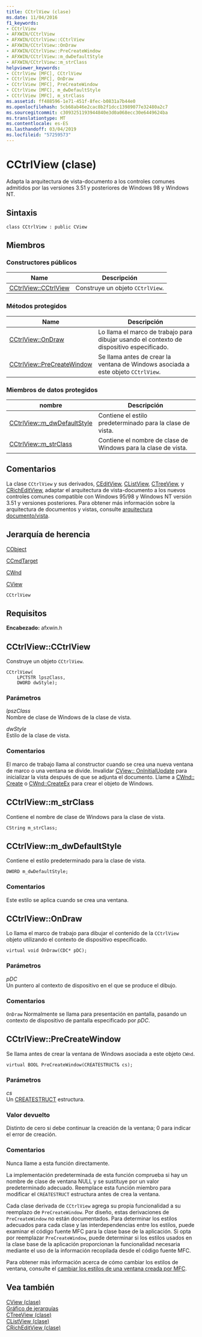 ```yaml
---
title: CCtrlView (clase)
ms.date: 11/04/2016
f1_keywords:
- CCtrlView
- AFXWIN/CCtrlView
- AFXWIN/CCtrlView::CCtrlView
- AFXWIN/CCtrlView::OnDraw
- AFXWIN/CCtrlView::PreCreateWindow
- AFXWIN/CCtrlView::m_dwDefaultStyle
- AFXWIN/CCtrlView::m_strClass
helpviewer_keywords:
- CCtrlView [MFC], CCtrlView
- CCtrlView [MFC], OnDraw
- CCtrlView [MFC], PreCreateWindow
- CCtrlView [MFC], m_dwDefaultStyle
- CCtrlView [MFC], m_strClass
ms.assetid: ff488596-1e71-451f-8fec-b0831a7b44e0
ms.openlocfilehash: 5cb68ab46e2cac8b2f1dcc13989077e32480a2c7
ms.sourcegitcommit: c3093251193944840e3d0a068ecc30e6449624ba
ms.translationtype: MT
ms.contentlocale: es-ES
ms.lasthandoff: 03/04/2019
ms.locfileid: "57259573"
---
```

# <a name="cctrlview-class"></a>CCtrlView (clase)

Adapta la arquitectura de vista-documento a los controles comunes admitidos por las versiones 3.51 y posteriores de Windows 98 y Windows NT.

## <a name="syntax"></a>Sintaxis

```
class CCtrlView : public CView
```

## <a name="members"></a>Miembros

### <a name="public-constructors"></a>Constructores públicos

|Name|Descripción|
|----------|-----------------|
|[CCtrlView::CCtrlView](#cctrlview)|Construye un objeto `CCtrlView`.|

### <a name="protected-methods"></a>Métodos protegidos

|Name|Descripción|
|----------|-----------------|
|[CCtrlView::OnDraw](#ondraw)|Lo llama el marco de trabajo para dibujar usando el contexto de dispositivo especificado.|
|[CCtrlView::PreCreateWindow](#precreatewindow)|Se llama antes de crear la ventana de Windows asociada a este objeto `CCtrlView`.|

### <a name="protected-data-members"></a>Miembros de datos protegidos

|nombre|Descripción|
|----------|-----------------|
|[CCtrlView::m_dwDefaultStyle](#m_dwdefaultstyle)|Contiene el estilo predeterminado para la clase de vista.|
|[CCtrlView::m_strClass](#m_strclass)|Contiene el nombre de clase de Windows para la clase de vista.|

## <a name="remarks"></a>Comentarios

La clase `CCtrlView` y sus derivados, [CEditView](../../mfc/reference/ceditview-class.md), [CListView](../../mfc/reference/clistview-class.md), [CTreeView](../../mfc/reference/ctreeview-class.md), y [CRichEditView](../../mfc/reference/cricheditview-class.md), adaptar el arquitectura de vista-documento a los nuevos controles comunes compatible con Windows 95/98 y Windows NT versión 3.51 y versiones posteriores. Para obtener más información sobre la arquitectura de documentos y vistas, consulte [arquitectura documento/vista](../../mfc/document-view-architecture.md).

## <a name="inheritance-hierarchy"></a>Jerarquía de herencia

[CObject](../../mfc/reference/cobject-class.md)

[CCmdTarget](../../mfc/reference/ccmdtarget-class.md)

[CWnd](../../mfc/reference/cwnd-class.md)

[CView](../../mfc/reference/cview-class.md)

`CCtrlView`

## <a name="requirements"></a>Requisitos

**Encabezado:** afxwin.h

##  <a name="cctrlview"></a>  CCtrlView::CCtrlView

Construye un objeto `CCtrlView`.

```
CCtrlView(
    LPCTSTR lpszClass,
    DWORD dwStyle);
```

### <a name="parameters"></a>Parámetros

*lpszClass*<br/>
Nombre de clase de Windows de la clase de vista.

*dwStyle*<br/>
Estilo de la clase de vista.

### <a name="remarks"></a>Comentarios

El marco de trabajo llama al constructor cuando se crea una nueva ventana de marco o una ventana se divide. Invalidar [CView:: OnInitialUpdate](../../mfc/reference/cview-class.md#oninitialupdate) para inicializar la vista después de que se adjunta el documento. Llame a [CWnd:: Create](../../mfc/reference/cwnd-class.md#create) o [CWnd::CreateEx](../../mfc/reference/cwnd-class.md#createex) para crear el objeto de Windows.

##  <a name="m_strclass"></a>  CCtrlView::m_strClass

Contiene el nombre de clase de Windows para la clase de vista.

```
CString m_strClass;
```

##  <a name="m_dwdefaultstyle"></a>  CCtrlView::m_dwDefaultStyle

Contiene el estilo predeterminado para la clase de vista.

```
DWORD m_dwDefaultStyle;
```

### <a name="remarks"></a>Comentarios

Este estilo se aplica cuando se crea una ventana.

##  <a name="ondraw"></a>  CCtrlView::OnDraw

Lo llama el marco de trabajo para dibujar el contenido de la `CCtrlView` objeto utilizando el contexto de dispositivo especificado.

```
virtual void OnDraw(CDC* pDC);
```

### <a name="parameters"></a>Parámetros

*pDC*<br/>
Un puntero al contexto de dispositivo en el que se produce el dibujo.

### <a name="remarks"></a>Comentarios

`OnDraw` Normalmente se llama para presentación en pantalla, pasando un contexto de dispositivo de pantalla especificado por *pDC*.

##  <a name="precreatewindow"></a>  CCtrlView::PreCreateWindow

Se llama antes de crear la ventana de Windows asociada a este objeto `CWnd`.

```
virtual BOOL PreCreateWindow(CREATESTRUCT& cs);
```

### <a name="parameters"></a>Parámetros

*cs*<br/>
Un [CREATESTRUCT](/windows/desktop/api/winuser/ns-winuser-tagcreatestructa) estructura.

### <a name="return-value"></a>Valor devuelto

Distinto de cero si debe continuar la creación de la ventana; 0 para indicar el error de creación.

### <a name="remarks"></a>Comentarios

Nunca llame a esta función directamente.

La implementación predeterminada de esta función comprueba si hay un nombre de clase de ventana NULL y se sustituye por un valor predeterminado adecuado. Reemplace esta función miembro para modificar el `CREATESTRUCT` estructura antes de crea la ventana.

Cada clase derivada de `CCtrlView` agrega su propia funcionalidad a su reemplazo de `PreCreateWindow`. Por diseño, estas derivaciones de `PreCreateWindow` no están documentados. Para determinar los estilos adecuados para cada clase y las interdependencias entre los estilos, puede examinar el código fuente MFC para la clase base de la aplicación. Si opta por reemplazar `PreCreateWindow`, puede determinar si los estilos usados en la clase base de la aplicación proporcionan la funcionalidad necesaria mediante el uso de la información recopilada desde el código fuente MFC.

Para obtener más información acerca de cómo cambiar los estilos de ventana, consulte el [cambiar los estilos de una ventana creada por MFC](../../mfc/changing-the-styles-of-a-window-created-by-mfc.md).

## <a name="see-also"></a>Vea también

[CView (clase)](../../mfc/reference/cview-class.md)<br/>
[Gráfico de jerarquías](../../mfc/hierarchy-chart.md)<br/>
[CTreeView (clase)](../../mfc/reference/ctreeview-class.md)<br/>
[CListView (clase)](../../mfc/reference/clistview-class.md)<br/>
[CRichEditView (clase)](../../mfc/reference/cricheditview-class.md)
